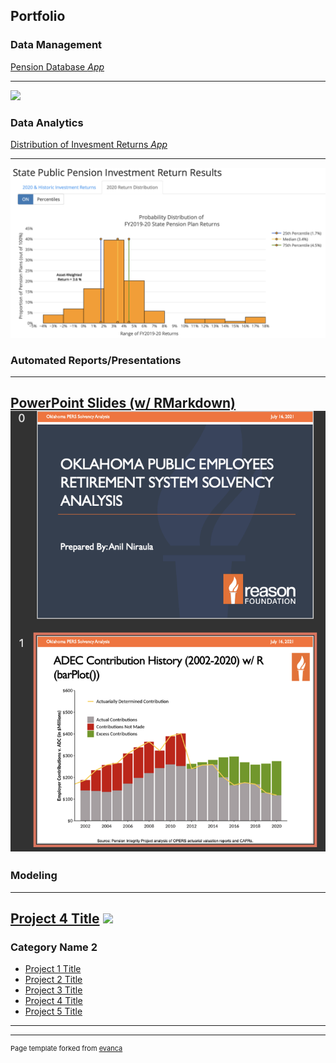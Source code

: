 ## Portfolio

### Data Management 
[Pension Database *App*](https://github.com/ReasonFoundation/pensionviewr)

---
<img src="images/Reason Database Viewer (V4.0).png?raw=true"/>

### Data Analytics
[Distribution of Invesment Returns *App*](https://reason.shinyapps.io/StatePublicPensionReturnResults_Updt2)

---
<img src="images/2020FY Returns2.jpg?raw=true"/>

### Automated Reports/Presentations
---
[PowerPoint Slides (w/ RMarkdown)](http://example.com/)
<img src="images/OPERS_PPT.png?raw=true"/>
---

### Modeling
---
[Project 4 Title](http://example.com/)
<img src="images/dummy_thumbnail.jpg?raw=true"/>
---

### Category Name 2

- [Project 1 Title](http://example.com/)
- [Project 2 Title](http://example.com/)
- [Project 3 Title](http://example.com/)
- [Project 4 Title](http://example.com/)
- [Project 5 Title](http://example.com/)

---




---
<p style="font-size:11px">Page template forked from <a href="https://github.com/evanca/quick-portfolio">evanca</a></p>
<!-- Remove above link if you don't want to attibute -->
